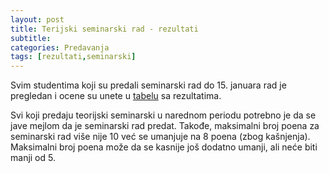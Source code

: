 ```yaml
---
layout: post
title: Terijski seminarski rad - rezultati
subtitle: 
categories: Predavanja
tags: [rezultati,seminarski]
---
```


Svim studentima koji su predali seminarski rad do 15. januara rad je pregledan i ocene su unete u [tabelu](https://docs.google.com/spreadsheets/d/1u9i4jX2hx8vIDGadbAJhGKY04Md_sVmJ/edit?usp=sharing&ouid=114901581783926765440&rtpof=true&sd=true) sa rezultatima.

Svi koji predaju teorijski seminarski u narednom periodu potrebno je da se jave mejlom da je seminarski rad predat. Takođe, maksimalni broj poena za seminarski rad više nije 10 već se umanjuje na 8 poena (zbog kašnjenja). Maksimalni broj poena može da se kasnije još dodatno umanji, ali neće biti manji od 5.

